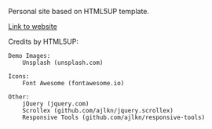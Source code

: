 Personal site based on HTML5UP template.

[Link to website](http://www.mccoppinhome.com "McCoppin Home")


Credits by HTML5UP:

	Demo Images:
		Unsplash (unsplash.com)

	Icons:
		Font Awesome (fontawesome.io)

	Other:
		jQuery (jquery.com)
		Scrollex (github.com/ajlkn/jquery.scrollex)
		Responsive Tools (github.com/ajlkn/responsive-tools)
